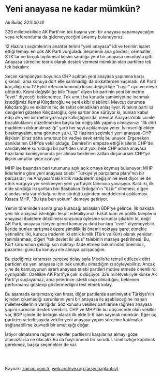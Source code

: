 # Yeni anayasa ne kadar mümkün?

*Ali Bulaç 2011.06.18*

<td class="columnist-detail">
<p>326 milletvekiliyle AK Parti'nin tek başına yeni bir anayasa yapamayacağını veya referanduma da gidemeyeceğini anlamış bulunuyoruz.</p>
<p>
<div id="haberMetinDiv">
<p>12 Haziran seçimlerinin anahtar terimi "yeni anayasa" idi ve terimin işaret ettiği temayı en çok AK Parti vurguladı. Seçmenin ana gövdesi, cemaatler, STK'lar ve birçok toplumsal kesim sandığa yeni bir anayasa umuduyla gitti. Anayasa sürecine teorik olarak destek vermesi mümkün olan partilere tek tek bakalım:
<p>Seçim kampanyası boyunca CHP açıktan yeni anayasa yapımına karşı çıkmadı, ama konuya dört elle sarılmadığı da dikkatlerden kaçmadı. AK Parti karşıtlığı onu 12 Eylül referandumunda kısmi değişikliğe "hayır" oyu vermeye götürdü. Kısmi değişikliğe bile "hayır" diyen bir partinin yeni bir metne "evet" diyeceği beklenemez. Tek umut bu konuda samimiyetine inanmak istediğimiz Kemal Kılıçdaroğlu ve yeni ekibi olabilirdi. Mevcut durumda Kılıçdaroğlu ve ekibinin hiç de rahat olmadıkları anlaşılıyor. Nitekim parti içi dengeleri gözeten Kılıçdaroğlu, öyle şartlar öne sürüyor ki, bunları kabul edip de yeni bir metin yazmaya kalkıştığınızda, mevcut Anayasa'daki cümle bozukluklarını düzeltmekten başka bir değişiklik yapmış olmazsınız: "İlk dört maddenin dokunulmazlığı" şartı her şeyi açıklamaya yeter. İyimserliği elden bırakmayalım, ama görünen şu ki, 12 Haziran seçimleri yeni anayasa-CHP ilişkisini biraz daha umutsuz bir vadiye sevk etmiş bulunuyor. Ergenekon sanıklarının CHP'de vekil olduğu, Demirel'in empoze ettiği kişilerin CHP'de sandalyelere kurulduğu bir partiden umut yok, hele CHP adına anayasa hazırlama komisyonunda yer alması beklenen zatları düşünürsek CHP'ye ilişkin umutlar iyice azalıyor.
<p>MHP ise başından beri tutumunu açık açık ortaya koymuş bulunuyor: MHP liderlerine göre yeni anayasa talebi "Türkiye'yi parçalama planı"nın bir parçasıdır; ne Anayasa'daki kritik maddelerin değişimine evet diyor ne de etnik vurguya yer verilmeyen yeni yurttaşlık tanımına yanaşıyor. Kaldı ki, ilk elde sürdüğü iki şarttan biri Başbakan Erdoğan'ın "özür" dilemesi, diğeri ajandasında var olduğunu öne sürdüğü gündem maddelerini açıklaması. Kısaca MHP, "Bu işte ben yokum" demeye getiriyor.
<p>Yemin töreninden sonra grup kuracağı anlaşılan BDP'ye gelince. İlk bakışta yeni bir anayasa istediğini tespit edebiliyoruz. Fakat idari ve politik taleplerin anayasal ifadelere dökülmesi sırasında öylesine sorunlar çıkabilir ki, değil AK Parti, anayasa isteyen genel kamuoyu dahi bunlara "evet" diyemeyebilir. İleride bunları tartışmak üzere şimdilik iki önemli noktaya işaret etmekle yetinelim: İlki, kurucu iradenin iki etnik kimlik (Türk ve Kürt) olarak yeniden tanımlanması, diğeri "tek devlet iki ulus" talebinin masaya getirilmesi. Bu, Kürt sorununun geldiği son noktayı ifade etmesi bakımından önemlidir, pazartesi günü bu konuyu ele almaya çalışacağım.
<p>Bu çizdiğimiz karamsar çerçeve dolayısıyla Meclis'te temsil edilecek dört partiden de yeni anayasa için pek umutlu olmadığımızı söyleyebiliriz. Ancak yine de kamuoyunun ısrarlı anayasa talebi partileri motive etmede önemli rol oynayabilir. Özellikle AK Parti'ye çok iş düşüyor. 326 milletvekiliyle kimse AK Parti'yi suçlayamaz, ama yeterince istekli olup olmadığını, beklenen performansı gösterip göstermediğini test etmek kolay.
<p>Bu aşamada karşımıza çıkan fırsat, diğer partilerde samimiyetle Türkiye'nin içinden çıkamadığı sorunlarını yeni bir anayasa ile aşabileceğine inanan milletvekillerinin varlığıdır. Söz konusu vekiller partilerine rağmen anayasa yapım sürecine destek verebilir. CHP ve MHP'de bu düşüncede olan vekiller var, BDP içinde de belirgin olarak ilk elde 5-6 isim saymak mümkün. Eğer üç partiden yeterli sayıda vekilin yeni anayasa yapım sürecine katılmaları sağlanabilirse kuvvetli bir umut ışığı doğar.
<p>İstiyor olmalarına rağmen vekiller partilerini karşılarına almayı göze alamazlarsa ne olacak? Bu da hayli önemli bir sorudur. Ümitsizliğe kapılmak gerekmez, başka seçenekler de var. </p></p></p></p></p></p></p></div>
</p>


<p><br>
		 </br></p></td>

Kaynak: [zaman.com.tr](http://zaman.com.tr/yazar.do?yazino=1148129), [web.archive.org (arşiv bağlantısı)](http://web.archive.org/web/20110823153642/http://www.zaman.com.tr:80/yazar.do?yazino=1148129)

